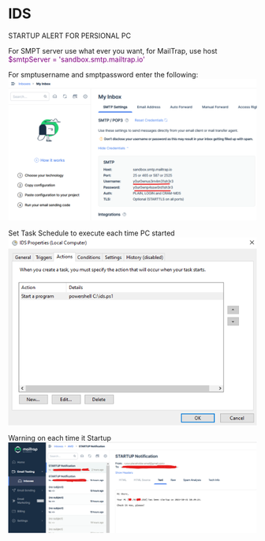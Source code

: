 # IDS
STARTUP ALERT FOR PERSIONAL PC

For SMPT server use what ever you want, for MailTrap, use host <span style="color: purple"> $smtpServer = 'sandbox.smtp.mailtrap.io' </span>

For smptusername and smptpassword enter the following:
<img src="p1.png" alt="Alt text" title="Optional title">

Set Task Schedule to execute each time PC started
<img src="p2.png" alt="Alt text" title="Optional title">

Warning on each time it Startup
<img src="p3.png" alt="Alt text" title="Optional title">
